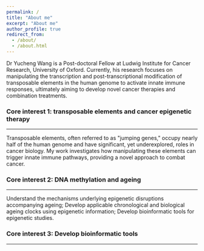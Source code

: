 ```yaml
---
permalink: /
title: "About me"
excerpt: "About me"
author_profile: true
redirect_from: 
  - /about/
  - /about.html
---
```


Dr Yucheng Wang is a Post-doctoral Fellow at Ludwig Institute for Cancer Research, University of Oxford. Currently, his research focuses on manipulating the transcription and post-transcriptional modification of transposable elements in the human genome to activate innate immune responses, ultimately aiming to develop novel cancer therapies and combination treatments. 

### Core interest 1: transposable elements and cancer epigenetic therapy
------
Transposable elements, often referred to as "jumping genes," occupy nearly half of the human genome and have significant, yet underexplored, roles in cancer biology. My work investigates how manipulating these elements can trigger innate immune pathways, providing a novel approach to combat cancer.

### Core interest 2: DNA methylation and ageing
------
Understand the mechanisms underlying epigenetic disruptions accompanying ageing; Develop applicable chronological and biological ageing clocks using epigenetic information; Develop bioinformatic tools for epigenetic studies. 

### Core interest 3: Develop bioinformatic tools
------
